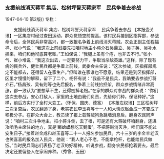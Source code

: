 ### 支援前线消灭蒋军  集店、松树坪誓灭蒋家军　民兵争着去参战　

1947-04-10
第2版()
专栏：

　　支援前线消灭蒋军
    集店、松树坪誓灭蒋家军
  　民兵争着去参战
    【本报壶关讯】一区集店村经过查田运动，群众觉悟空前提高。该村民兵接到区指挥部，参战命令后，全体民兵非常高兴，都一致报名争着上前线消灭蒋贼。农会正副主任程福祥、张小气说：“我这次上前线要先把咱村地主小蒋介石吴鼎立、吴子英、吴补水捆来，咱们和他彻底算老账。”王如保说：“我腿上虽有个疮，也非去不行。”张小气、崔小堆说：“我这次出去，一定要努力干，争取当杀敌英雄。”这样，除了现有病的民兵外，健壮民兵都是争着上前线，武委会主任说：“这次参战，区指挥部规定不能都去，还得留人在家生产。”但叫谁在家谁也不愿意，结果还是到区指挥部，区里才慢慢的解释，留下了二个。杨怀有说：“我虽不是民兵，我确要去参战打蒋介石。”杨昌孩、吴有则等也先后报名，争着上前线抬担架。群众参战情绪非常高涨，都一致认为“要想草不生，还得刨掉老根。”在家的群众对参战的群众说：“你们这次去参战，安心打敌人，家里的土地由我们负责，先给你们种，保证种好。”这样，前后方实行了全村大变工。（怀保、国庆、德富）
    【本报左权讯】三区松树坪三次复查后，农民翻透了身，老实农民李玉喜等十一人和大懒汉赵金成一齐变成了积极分子。在群众大会上，教员读了报上载蒋贼狗急跳墙消息后，翻身农民同声说：“咱村三次斗争地主，把小蒋斗倒，去了根，可是还有大蒋破坏咱翻身，还进攻咱毛主席住的地方，真是‘癞蛤蟆想吃天鹅蛋’。不把蒋贼消灭净，咱们真不能过安生日子。”接着赵金成和赵玉喜等二十一人报名参加民兵。六十三岁的李金羊老汉也笑喜喜的报名加入民兵，他说：“我人老心不老，不能拿枪杆，也能给民兵做饭。”当时民兵同志们表扬了老汉的好精神。听说参战，翻身农民都抢着要去，最后决定还要留些人在家闹养种。（秀曾、玉田）
